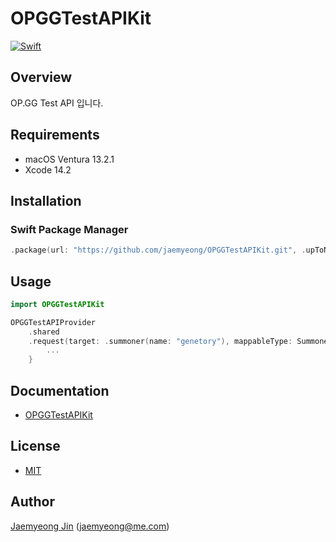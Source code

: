 # OPGGTestAPIKit

[![Swift](https://github.com/jaemyeong/OPGGTestAPIKit/actions/workflows/swift.yml/badge.svg)](https://github.com/jaemyeong/OPGGTestAPIKit/actions/workflows/swift.yml)

## Overview

OP.GG Test API 입니다.

## Requirements

- macOS Ventura 13.2.1
- Xcode 14.2

## Installation

### Swift Package Manager

```swift
.package(url: "https://github.com/jaemyeong/OPGGTestAPIKit.git", .upToNextMajor(from: "0.1.4"))
```

## Usage

```swift
import OPGGTestAPIKit

OPGGTestAPIProvider
    .shared
    .request(target: .summoner(name: "genetory"), mappableType: Summoner.self) { result in
        ...
    }
```

## Documentation

- [OPGGTestAPIKit](https://jaemyeong.github.io/OPGGTestAPIKit/docs/documentation/opggtestapikit/)

## License

- [MIT](LICENSE)

## Author

[Jaemyeong Jin](https://github.com/jaemyeong) ([jaemyeong@me.com](mailto:jaemyeong@me.com))
